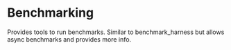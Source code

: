 # Benchmarking

Provides tools to run benchmarks. Similar to benchmark_harness but allows async benchmarks and provides more info.